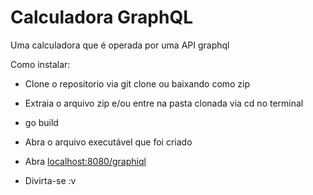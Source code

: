 # Calculadora GraphQL
Uma calculadora que é operada por uma API graphql

Como instalar:

- Clone o repositorio via git clone ou baixando como zip

- Extraia o arquivo zip e/ou entre na pasta clonada via cd no terminal

- go build

- Abra o arquivo executável que foi criado

- Abra [localhost:8080/graphiql]()

- Divirta-se :v
